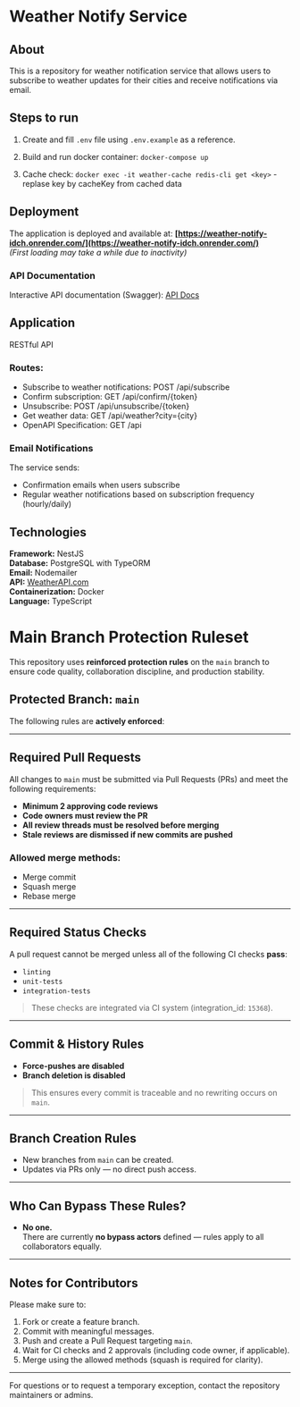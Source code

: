 # Weather Notify Service

## About

This is a repository for weather notification service that allows users to subscribe to weather updates
for their cities and receive notifications via email.

## Steps to run

1. Create and fill `.env` file using `.env.example` as a reference.

2. Build and run docker container: `docker-compose up`

3. Cache check: `docker exec -it weather-cache redis-cli get <key>` - replase key by cacheKey from cached data

## Deployment

The application is deployed and available at: **[https://weather-notify-idch.onrender.com/](https://weather-notify-idch.onrender.com/)** <br>
<i>(First loading may take a while due to inactivity)</i>

### API Documentation

Interactive API documentation (Swagger): [API Docs](https://weather-notify-idch.onrender.com/api)

## Application

RESTful API

### Routes:

- Subscribe to weather notifications: POST /api/subscribe
- Confirm subscription: GET /api/confirm/{token}
- Unsubscribe: POST /api/unsubscribe/{token}
- Get weather data: GET /api/weather?city={city}
- OpenAPI Specification: GET /api

### Email Notifications

The service sends:

- Confirmation emails when users subscribe
- Regular weather notifications based on subscription frequency (hourly/daily)

## Technologies

**Framework:** NestJS <br>
**Database:** PostgreSQL with TypeORM <br>
**Email:** Nodemailer <br>
**API:** [WeatherAPI.com](https://www.weatherapi.com/) <br>
**Containerization:** Docker <br>
**Language:** TypeScript <br>

# Main Branch Protection Ruleset

This repository uses **reinforced protection rules** on the `main` branch to ensure code quality, collaboration discipline, and production stability.

## Protected Branch: `main`

The following rules are **actively enforced**:

---

## Required Pull Requests

All changes to `main` must be submitted via Pull Requests (PRs) and meet the following requirements:

- **Minimum 2 approving code reviews**
- **Code owners must review the PR**
- **All review threads must be resolved before merging**
- **Stale reviews are dismissed if new commits are pushed**

### Allowed merge methods:
- Merge commit
- Squash merge
- Rebase merge

---

## Required Status Checks

A pull request cannot be merged unless all of the following CI checks **pass**:

- `linting`
- `unit-tests`
- `integration-tests`

> These checks are integrated via CI system (integration_id: `15368`).

---

## Commit & History Rules

- **Force-pushes are disabled**
- **Branch deletion is disabled**

> This ensures every commit is traceable and no rewriting occurs on `main`.

---

## Branch Creation Rules

- New branches from `main` can be created.
- Updates via PRs only — no direct push access.

---

## Who Can Bypass These Rules?

- **No one.**  
  There are currently **no bypass actors** defined — rules apply to all collaborators equally.

---

## Notes for Contributors

Please make sure to:
1. Fork or create a feature branch.
2. Commit with meaningful messages.
3. Push and create a Pull Request targeting `main`.
4. Wait for CI checks and 2 approvals (including code owner, if applicable).
5. Merge using the allowed methods (squash is required for clarity).

---

For questions or to request a temporary exception, contact the repository maintainers or admins.

